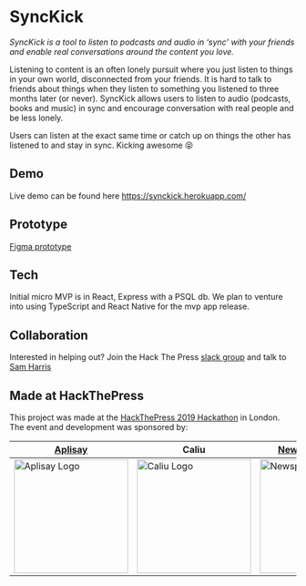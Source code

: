 # SyncKick

_SyncKick is a tool to listen to podcasts and audio in ‘sync’ with your friends and enable real conversations around the content you love._

Listening to content is an often lonely pursuit where you just listen to things in your own world, disconnected from your friends. It is hard to talk to friends about things when they listen to something you listened to three months later (or never). SyncKick allows users to listen to audio (podcasts, books and music) in sync and encourage conversation with real people and be less lonely.

Users can listen at the exact same time or catch up on things the other has listened to and stay in sync. Kicking awesome 😝

## Demo

Live demo can be found here https://synckick.herokuapp.com/

## Prototype

[Figma prototype](https://www.figma.com/file/4X5UDFJBqWLyeUVVUzfM7b/SyncBliss-Mocks?node-id=4%3A78)

## Tech

Initial micro MVP is in React, Express with a PSQL db.
We plan to venture into using TypeScript and React Native for the mvp app release.

## Collaboration

Interested in helping out? Join the Hack The Press [slack group](https://app.slack.com/client/TL79RUFHP/) and talk to [Sam Harris](https://www.linkedin.com/in/sharris48/)

## Made at HackThePress

This project was made at the [HackThePress 2019 Hackathon](https://www.hackthepress.org/2019-hackathon/) in London.
The event and development was sponsored by:

| [Aplisay](https://www.aplisay.com/)                                                                                                          | Caliu                                                                                                                                       | [Newspeak House](https://newspeak.house/)                                                                                                |
| -------------------------------------------------------------------------------------------------------------------------------------------- | ------------------------------------------------------------------------------------------------------------------------------------------- | ---------------------------------------------------------------------------------------------------------------------------------------- |
| <img src="https://res.cloudinary.com/simms-reeve/image/upload/v1568555139/aplisay-logo_qp4ii5.svg" alt="Aplisay Logo" style="width:200px;"/> | <img src="https://res.cloudinary.com/simms-reeve/image/upload/v1568555163/Asset_10caliu_jc66fd.svg" alt="Caliu Logo" style="width:200px;"/> | <img src="https://pbs.twimg.com/profile_images/599530591386804224/fBztcZ41_400x400.png" alt="Newspeak House Logo" style="width:200px;"/> |

